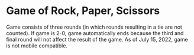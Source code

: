 # Game of Rock, Paper, Scissors 

Game consists of three rounds (in which rounds resulting in a tie are not counted). 
If game is 2-0, game automatically ends because the third and final round will not 
affect the result of the game. 
As of July 15, 2022, game is not mobile compatible. 
